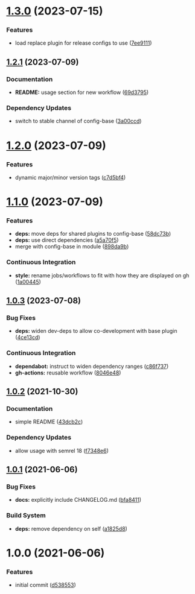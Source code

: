 # [1.3.0](https://github.com/gliech/semantic-release-config-github-npm/compare/v1.2.1...v1.3.0) (2023-07-15)


### Features

* load replace plugin for release configs to use ([7ee9111](https://github.com/gliech/semantic-release-config-github-npm/commit/7ee91112946065b6ce0db4525e270de6d59bca17))

## [1.2.1](https://github.com/gliech/semantic-release-config-github-npm/compare/v1.2.0...v1.2.1) (2023-07-09)


### Documentation

* **README:** usage section for new workflow ([69d3795](https://github.com/gliech/semantic-release-config-github-npm/commit/69d3795f504d9f4a63025b5d5d322907047bade7))


### Dependency Updates

* switch to stable channel of config-base ([3a00ccd](https://github.com/gliech/semantic-release-config-github-npm/commit/3a00ccdd9d4dc6c1fdce551ebbe4c53dfb38c18b))

# [1.2.0](https://github.com/gliech/semantic-release-config-github-npm/compare/v1.1.0...v1.2.0) (2023-07-09)


### Features

* dynamic major/minor version tags ([c7d5bf4](https://github.com/gliech/semantic-release-config-github-npm/commit/c7d5bf4c40b7f8b8ca0f4e716d964c2f703b08b2))

# [1.1.0](https://github.com/gliech/semantic-release-config-github-npm/compare/v1.0.3...v1.1.0) (2023-07-09)


### Features

* **deps:** move deps for shared plugins to config-base ([58dc73b](https://github.com/gliech/semantic-release-config-github-npm/commit/58dc73bebd8b7c7c9058e0119e6e0b9dfe03eb2b))
* **deps:** use direct dependencies ([a5a70f5](https://github.com/gliech/semantic-release-config-github-npm/commit/a5a70f5a8905fdeb894d5180fe0471292b433b1a))
* merge with config-base in module ([898da9b](https://github.com/gliech/semantic-release-config-github-npm/commit/898da9bf241c3bb82c69f2c618761fc1f8c7caef))


### Continuous Integration

* **style:** rename jobs/workflows to fit with how they are displayed on gh ([1a00445](https://github.com/gliech/semantic-release-config-github-npm/commit/1a0044581c88b244340223bd331ffbc41293db45))

## [1.0.3](https://github.com/gliech/semantic-release-config-github-npm/compare/v1.0.2...v1.0.3) (2023-07-08)


### Bug Fixes

* **deps:** widen dev-deps to allow co-development with base plugin ([4ce13cd](https://github.com/gliech/semantic-release-config-github-npm/commit/4ce13cdff22c76635a95cf9cba8bd896c5d98dd9))


### Continuous Integration

* **dependabot:** instruct to widen dependency ranges ([c86f737](https://github.com/gliech/semantic-release-config-github-npm/commit/c86f737a70e8547aab5e7b9c91034dfe6fb6e99d))
* **gh-actions:** reusable workflow ([8046e48](https://github.com/gliech/semantic-release-config-github-npm/commit/8046e489f46ee12b6d5c2dba64d9ab13a7cbb0d8))

## [1.0.2](https://github.com/gliech/semantic-release-config-github-npm/compare/v1.0.1...v1.0.2) (2021-10-30)


### Documentation

* simple README ([43dcb2c](https://github.com/gliech/semantic-release-config-github-npm/commit/43dcb2c9a631cafc0644f3d056556004db07d8ac))


### Dependency Updates

* allow usage with semrel 18 ([f7348e6](https://github.com/gliech/semantic-release-config-github-npm/commit/f7348e6931461f84e9655a66f903ae649c4066b7))

## [1.0.1](https://github.com/gliech/semantic-release-config-github-npm/compare/v1.0.0...v1.0.1) (2021-06-06)


### Bug Fixes

* **docs:** explicitly include CHANGELOG.md ([bfa8411](https://github.com/gliech/semantic-release-config-github-npm/commit/bfa8411524fb166b5a73cddfade271ce9df9ec69))


### Build System

* **deps:** remove dependency on self ([a1825d8](https://github.com/gliech/semantic-release-config-github-npm/commit/a1825d85b732b095dafa74aad54d177e156b0873))

# 1.0.0 (2021-06-06)


### Features

* initial commit ([d538553](https://github.com/gliech/semantic-release-config-github-npm/commit/d5385531d1af2190ef9306188f68f3131d7f9b1a))
